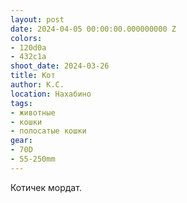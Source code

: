 ```yaml
---
layout: post
date: 2024-04-05 00:00:00.000000000 Z
colors:
- 120d0a
- 432c1a
shoot_date: 2024-03-26
title: Кот
author: К.С.
location: Нахабино
tags:
- животные
- кошки
- полосатые кошки
gear:
- 70D
- 55-250mm
---
```

Котичек мордат.

